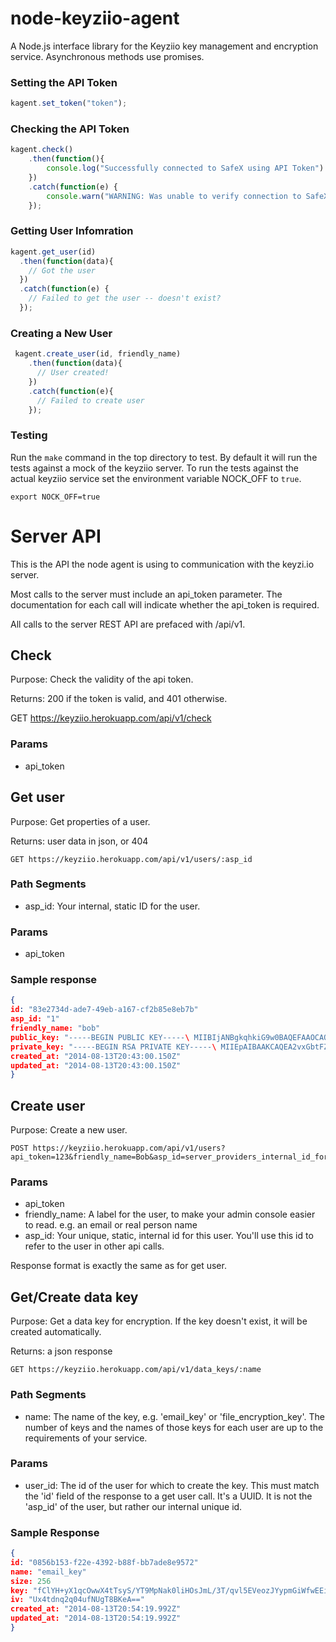 node-keyziio-agent
=============

A Node.js interface library for the Keyziio key management and encryption service.  Asynchronous methods use promises.

### Setting the API Token

```javascript
kagent.set_token("token");
```

### Checking the API Token

```javascript
kagent.check()
    .then(function(){
        console.log("Successfully connected to SafeX using API Token")
    })
    .catch(function(e) {
        console.warn("WARNING: Was unable to verify connection to SafeX using the API Token")
    });
```

### Getting User Infomration

```javascript
kagent.get_user(id)
  .then(function(data){
    // Got the user
  })
  .catch(function(e) {
    // Failed to get the user -- doesn't exist?
  });
```

### Creating a New User

```javascript
 kagent.create_user(id, friendly_name)
    .then(function(data){
      // User created!
    })
    .catch(function(e){
      // Failed to create user
    });
```

### Testing

Run the `make` command in the top directory to test.  By default it will run the tests against a mock of the keyziio server.   To run the tests against the actual keyziio service set the environment variable NOCK_OFF to `true`.

`export NOCK_OFF=true`

Server API
==========

This is the API the node agent is using to communication with the keyzi.io server.

Most calls to the server must include an api_token parameter.  The documentation
for each call will indicate whether the api_token is required.

All calls to the server REST API are prefaced with /api/v1.

## Check

Purpose: Check the validity of the api token.

Returns: 200 if the token is valid, and 401 otherwise.

   GET https://keyziio.herokuapp.com/api/v1/check

### Params

- api_token

## Get user

Purpose: Get properties of a user.

Returns: user data in json, or 404

    GET https://keyziio.herokuapp.com/api/v1/users/:asp_id

### Path Segments

- asp_id: Your internal, static ID for the user.

### Params

- api_token

### Sample response

```json
{
id: "83e2734d-ade7-49eb-a167-cf2b85e8eb7b"
asp_id: "1"
friendly_name: "bob"
public_key: "-----BEGIN PUBLIC KEY-----\ MIIBIjANBgkqhkiG9w0BAQEFAAOCAQ8AMIIBCgKCAQEA2vxGbtFZd2pkdV3fwYMh\ g+ucISw9B2M+fyTpRZjZRX9pTbC7sY3amDFYOYa4uSqIS0jzWtjtEqH8/WOXtorY\ ze1Vv+P6e3UVlpyqIgvu+4Px1nHwLRip2PZYmQTvHPs+pQ+z4KXPXvHh9OWVvNkd\ P2ubYkSdW2W8OuxWxlEp9wMk5Dlavw6TYyeyzdXI0ceFK1D0N2xdNDkWgjVjiXLY\ UT9sfe6YQASbNrXGqIWhJ4k4ygUFn7cRYuan6ux5Au1XIOfbPvkrxsOfccIXuMVz\ bOEN2mHN4siKXeeoFBjKQCXulU3KmQEz6W5r4i9KiuYWBsjkyzknFqnyo2xFfOqe\ CQIDAQAB\ -----END PUBLIC KEY-----\ "
private_key: "-----BEGIN RSA PRIVATE KEY-----\ MIIEpAIBAAKCAQEA2vxGbtFZd2pkdV3fwYMhg+ucISw9B2M+fyTpRZjZRX9pTbC7\ sY3amDFYOYa4uSqIS0jzWtjtEqH8/WOXtorYze1Vv+P6e3UVlpyqIgvu+4Px1nHw\ LRip2PZYmQTvHPs+pQ+z4KXPXvHh9OWVvNkdP2ubYkSdW2W8OuxWxlEp9wMk5Dla\ vw6TYyeyzdXI0ceFK1D0N2xdNDkWgjVjiXLYUT9sfe6YQASbNrXGqIWhJ4k4ygUF\ n7cRYuan6ux5Au1XIOfbPvkrxsOfccIXuMVzbOEN2mHN4siKXeeoFBjKQCXulU3K\ mQEz6W5r4i9KiuYWBsjkyzknFqnyo2xFfOqeCQIDAQABAoIBAHM8/vOiR6qH2oXI\ +M8k6qY5ftgWJ6eTmnfePMPbQ7tG6Wtw7dTqCXa9wOfE9cC7mS3FHgtYzKlZhYDy\ wAvX1W/Iza9FkbMWUl4H46A3F3RUYxeure2NZRQ/zy/3YL2nmbfTI528o/wa3gW6\ K6pNtw6A2ixEX2qRhxSa+q8yVxsdGv5TQibxCe6tNASX6JKmPB5B3+AF1gu2qGO5\ WKgrezcocCEGYsRv4NAiGWEfxnchEamcXJj14DVFfiEGhOnItyWEO0uU/fnf/hI2\ DewlWmwifj8FCD0XmS21O/IynCJQcO+Ny1wC7Th1RZTx3/is3shxmq9+XhnXvQbo\ fJw7ZAECgYEA9+6STlFZ8D0RBB4iwXevi3Q9se5oEGWRrbTmGzW908AuoOeNUQs0\ zFnmCePIiSW9GCe23reY47PpluqNrZRNS60StS+z3ghh+NQmZHzWrifmRyZDj+I2\ Z25JlMTNgGqs0ftu9GC37nfnmZGxn8kVR3pQaYgaGX0x8EmWkAynHBECgYEA4hyP\ tR6GQLGlH0NbC0/FFgHppTQDIG/Iz8EfkMNQ/eVr9BNkZbVL/452tgjIcGCERKja\ IYXSGaXrhfABZonH4kD5yC0yliPSmQAnP8b7ugj3X6mzp79emtmoVh6rj4NP/pzZ\ WhiWo1y5XvnqH4tiiWMyU7R5v6/9sEsvh3DqunkCgYBEoQBUt4YazvyP1DuwrA2m\ n4WYZDLgHw1lNQbhD049eBwwJAhlH6H80wGvSSMwe4bNUej324Bxv1JwmPqgysVe\ pkjgaJT0aAOemjMKa9gNGzROC5R2FpsSpF+v045C9sRh16SN9tvTIdO1GbQ+U64V\ PBFYNPlshtA1AFmyBB6Z0QKBgQDRDdksezFjRRvG4O6fcbxl0ZTlQkaVyeSfeQ4n\ OP58EI8UFo3fn5TJjj1hppMzm3kPRhKPpfuP7SDqL/ILjN366VpH4sn/mNVQ0px3\ UhFRepLEptFNChl9EDqcjTTPtnfSj9BBhbRZDBTzpBr72VJcdhOE4rsiKKRkR8+E\ 6TiM+QKBgQChT8NCoq331iYqaaMv1dCK7/jFXnyDHvf3cNW+TRaiP8l4EHUpXlew\ u5XMa+kaFRJVGF+AjnFZERS2Oqmoj4zNxNZXfuDZX8zKwLf/zl8dZRmKi7In3+Wy\ YQ/bDpQpyPNE2D5IGH4sSRSCpWIoWHumJmQzJe36pjICbeZiiIFWKA==\ -----END RSA PRIVATE KEY-----\ "
created_at: "2014-08-13T20:43:00.150Z"
updated_at: "2014-08-13T20:43:00.150Z"
}
```

## Create user

Purpose: Create a new user.

    POST https://keyziio.herokuapp.com/api/v1/users?api_token=123&friendly_name=Bob&asp_id=server_providers_internal_id_for_user

### Params

- api_token
- friendly_name: A label for the user, to make your admin console
  easier to read.  e.g. an email or real person name
- asp_id: Your unique, static, internal id for this user.  You'll use
  this id to refer to the user in other api calls.

Response format is exactly the same as for get user.

## Get/Create data key

Purpose: Get a data key for encryption.  If the key doesn't exist,
it will be created automatically.

Returns: a json response

    GET https://keyziio.herokuapp.com/api/v1/data_keys/:name

### Path Segments

- name: The name of the key, e.g. 'email_key' or 'file_encryption_key'.
  The number of keys and the names of those keys for each user are up to the
  requirements of your service.

### Params

- user_id: The id of the user for which to create the key.  This must match
  the 'id' field of the response to a get user call.  It's a UUID.  It is not
  the 'asp_id' of the user, but rather our internal unique id.

### Sample Response

```json
{
id: "0856b153-f22e-4392-b88f-bb7ade8e9572"
name: "email_key"
size: 256
key: "fClYH+yX1qcOwwX4tTsyS/YT9MpNak0liHOsJmL/3T/qvl5EVeozJYypmGiWfwEEiFOtzcI2ltyZdRhmY3ki//KZaqgUdd0gV2PMsbne8+0L/sbx3PavWAvt7FIBilClB+lJZ/K3g+dO/thwhKeUpo32/3b+6tYkY1NW5xTqDP1Buzjfh4p7cQux3+tExqAwCXZOxqPN+vCsq47f1Vu0Zk3ahk9LX/HfT0cRwdxbL9OJzh2P6erv8Szz9FCyi2Yr1vYwqQQqSFObEk3SWYVPCXAusoId86qdeA6VoBxtVbjEOv9/NWsOMeOVTEYwT0nhqkZEmJSviTfZeXG9vrWp5g=="
iv: "Ux4tdnq2q04ufNUgT8BKeA=="
created_at: "2014-08-13T20:54:19.992Z"
updated_at: "2014-08-13T20:54:19.992Z"
}
```
